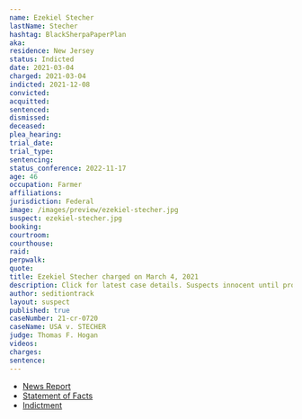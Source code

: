 ```yaml
---
name: Ezekiel Stecher
lastName: Stecher
hashtag: BlackSherpaPaperPlan
aka:
residence: New Jersey
status: Indicted
date: 2021-03-04
charged: 2021-03-04
indicted: 2021-12-08
convicted:
acquitted:
sentenced:
dismissed:
deceased:
plea_hearing:
trial_date:
trial_type:
sentencing:
status_conference: 2022-11-17
age: 46
occupation: Farmer
affiliations:
jurisdiction: Federal
image: /images/preview/ezekiel-stecher.jpg
suspect: ezekiel-stecher.jpg
booking:
courtroom:
courthouse:
raid:
perpwalk:
quote:
title: Ezekiel Stecher charged on March 4, 2021
description: Click for latest case details. Suspects innocent until proven guilty.
author: seditiontrack
layout: suspect
published: true
caseNumber: 21-cr-0720
caseName: USA v. STECHER
judge: Thomas F. Hogan
videos:
charges:
sentence:
---
```

- [News Report](https://nj1015.com/south-jersey-farmer-charged-with-attacking-police-at-capitol-riot/)
- [Statement of Facts](https://www.justice.gov/usao-dc/case-multi-defendant/file/1393756/download)
- [Indictment](https://www.justice.gov/usao-dc/case-multi-defendant/file/1460176/download)
